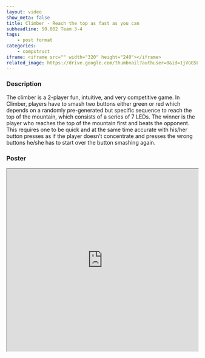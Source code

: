 ```yaml
---
layout: video
show_meta: false
title: Climber - Reach the top as fast as you can
subheadline: 50.002 Team 3-4
tags:
    - post format
categories:
    - compstruct
iframe: <iframe src="" width="320" height="240"></iframe>
related_image: https://drive.google.com/thumbnail?authuser=0&id=1jVGGSL8T3LmwJ6v-Vlt9g-iZfXWRodwm&sz=w300-h300-p-k-nu-iv1
---
```



  

### Description

The climber is a 2-player fun, intuitive, and very competitive game. In Climber, players have to smash two buttons either green or red which depends on a randomly pre-generated but specific sequence to reach the top of the mountain, which consists of a series of 7 LEDs. The winner is the player who reaches the top of the mountain first and beats the opponent. This requires one to be quick and at the same time accurate with his/her button presses as if the player doesn’t concentrate and presses the wrong buttons he/she has to start over the button smashing again.

### Poster

<iframe src="https://drive.google.com/file/d/1jVGGSL8T3LmwJ6v-Vlt9g-iZfXWRodwm/preview" width="100%" height="480"></iframe>
